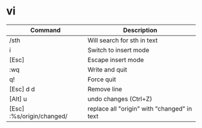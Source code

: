 # vi

|Command|Description|
|-|-|
|/sth| Will search for sth in text |
|i| Switch to insert mode |
| [Esc] | Escape insert mode |
| :wq | Write and quit |
| q! | Force quit |
|[Esc] d d| Remove line|
| [Alt] u | undo changes (Ctrl+Z) |
| [Esc] :%s/origin/changed/ | replace all "origin" with "changed" in text
